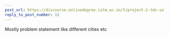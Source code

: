 ```yaml
---
post_url: https://discourse.onlinedegree.iitm.ac.in/t/project-2-tds-solver-discussion-thread/169029/16
reply_to_post_number: 15
---
```

Mostly problem statement like different cities etc